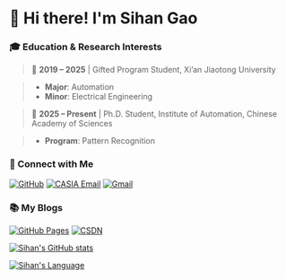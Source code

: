 # 👋 Hi there! I'm Sihan Gao  

### 🎓 Education & Research Interests   

> 📌 **2019 – 2025** | Gifted Program Student, Xi’an Jiaotong University  

>    -  **Major**: Automation   
>    -  **Minor**: Electrical Engineering   

> 📌 **2025 – Present** | Ph.D. Student, Institute of Automation, Chinese Academy of Sciences  

>    -  **Program**: Pattern Recognition    

### 🌟 Connect with Me   
[![GitHub](https://img.shields.io/badge/GitHub-000000?style=flat-square&logo=github&logoColor=white)](https://github.com/Sihan0229) [![CASIA Email](https://img.shields.io/badge/CASIA%20Email-0057B7?style=flat-square&logo=gmail&logoColor=white)](mailto:gaosihan2025@ia.ac.cn)   [![Gmail](https://img.shields.io/badge/Gmail-006400?style=flat-square&logo=gmail&logoColor=white)](mailto:sihangao2004@gmail.com)   

### 📚 My Blogs   
[![GitHub Pages](https://img.shields.io/badge/GitHub%20Blog-24292F?style=flat-square&logo=github&logoColor=white)](https://sihan0229.github.io/)  [![CSDN](https://img.shields.io/badge/CSDN-BF0A30?style=flat-square&logo=csdn&logoColor=white)](https://blog.csdn.net/GabrielleGao?spm=1010.2135.3001.5343) 


[![Sihan's GitHub stats](https://github-readme-stats-git-masterrstaa-rickstaa.vercel.app/api?username=Sihan0229&show_icons=true&include_all_commits=true&locale=en&hide_border=true&border_radius=25%&theme=default&hide=contribs&title_color=006400&text_color=006400&icon_color=006400)](https://github.com/anuraghazra/github-readme-stats#gh-light-mode-only)

[![Sihan's Language](https://github-readme-stats-be24.vercel.app/api/top-langs/?username=Sihan0229&langs_count=10&theme=default&count_private=true&hide_border=true&layout=compact&count_weight=0.5&title_color=006400&text_color=006400&icon_color=006400)](https://github.com/anuraghazra/github-readme-stats) 
